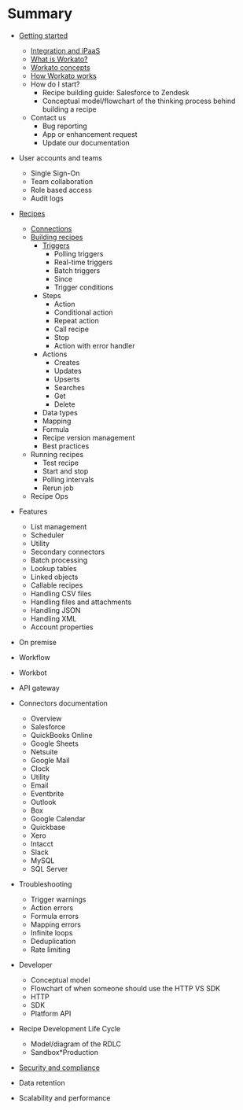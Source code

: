 # Summary

* [Getting started](getting-started.md)
    * [Integration and iPaaS](integration-and-ipaas.md)
    * [What is Workato?](what-is-workato.md)
    * [Workato concepts](workato-concepts.md)
    * [How Workato works](how-workato-works.md)
    * How do I start?
        * Recipe building guide: Salesforce to Zendesk
        * Conceptual model/flowchart of the thinking process behind building a recipe
    * Contact us
        * Bug reporting
        * App or enhancement request
        * Update our documentation
        
* User accounts and teams
    * Single Sign-On
    * Team collaboration
    * Role based access
    * Audit logs
    

* [Recipes](_docs/_recipes/recipes.md)
    * [Connections](_docs/_recipes/connections.markdown)
    * [Building recipes](_docs/_recipes/building-recipes.md)
        * [Triggers](_docs/_recipes/triggers.md)
            * Polling triggers
            * Real-time triggers
            * Batch triggers
            * Since
            * Trigger conditions
        * Steps
            * Action
            * Conditional action
            * Repeat action
            * Call recipe
            * Stop
            * Action with error handler
        * Actions
            * Creates
            * Updates
            * Upserts
            * Searches
            * Get
            * Delete
        * Data types
        * Mapping
        * Formula
        * Recipe version management
        * Best practices
    * Running recipes
        * Test recipe
        * Start and stop
        * Polling intervals
        * Rerun job
    * Recipe Ops



* Features
    * List management
    * Scheduler
    * Utility
    * Secondary connectors
    * Batch processing
    * Lookup tables
    * Linked objects
    * Callable recipes
    * Handling CSV files
    * Handling files and attachments
    * Handling JSON
    * Handling XML
    * Account properties
* On premise
* Workflow
* Workbot
* API gateway
* Connectors documentation
    * Overview
    * Salesforce
    * QuickBooks Online
    * Google Sheets
    * Netsuite
    * Google Mail
    * Clock
    * Utility
    * Email
    * Eventbrite
    * Outlook
    * Box
    * Google Calendar
    * Quickbase
    * Xero
    * Intacct
    * Slack
    * MySQL
    * SQL Server
* Troubleshooting
    * Trigger warnings
    * Action errors
    * Formula errors
    * Mapping errors
    * Infinite loops
    * Deduplication
    * Rate limiting
* Developer
    * Conceptual model
    * Flowchart of when someone should use the HTTP VS SDK
    * HTTP
    * SDK
    * Platform API
* Recipe Development Life Cycle
    * Model/diagram of the RDLC
    * Sandbox\*Production
* [Security and compliance](https://www.workato.com/security)
* Data retention
* Scalability and performance



